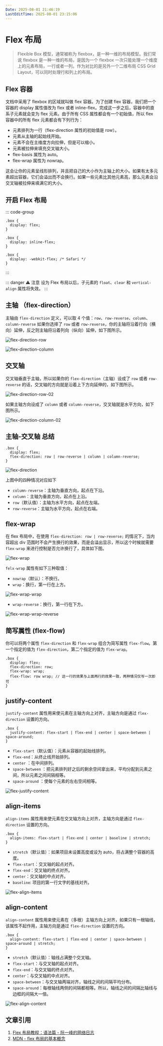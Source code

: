 ```yaml
---
Date: 2025-08-01 21:46:19
LastEditTime: 2025-08-01 23:15:06
---
```


# Flex 布局

> Flexible Box 模型，通常被称为 flexbox，是一种一维的布局模型。我们常说 flexbox 是一种一维的布局，是因为一个 flexbox 一次只能处理一个维度上的元素布局，一行或者一列。作为对比的是另外一个二维布局 CSS Grid Layout，可以同时处理行和列上的布局。

## Flex 容器

文档中采用了 flexbox 的区域就叫做 flex 容器。为了创建 flex 容器，我们把一个容器的 display 属性值改为 flex 或者 inline-flex。完成这一步之后，容器中的直系子元素就会变为 flex 元素。由于所有 CSS 属性都会有一个初始值，所以 flex 容器中的所有 flex 元素都会有下列行为：

- 元素排列为一行（flex-direction 属性的初始值是 row）。
- 元素从主轴的起始线开始。
- 元素不会在主维度方向拉伸，但是可以缩小。
- 元素被拉伸来填充交叉轴大小。
- flex-basis 属性为 auto。
- flex-wrap 属性为 nowrap。

这会让你的元素呈线形排列，并且把自己的大小作为主轴上的大小。如果有太多元素超出容器，它们会溢出而不会换行。如果一些元素比其他元素高，那么元素会沿交叉轴被拉伸来填满它的大小。

## 开启 Flex 布局

::: code-group

```css:no-line-numbers [容器]
.box {
  display: flex;
}
```

```css:no-line-numbers [行内元素]
.box {
  display: inline-flex;
}
```

```css:no-line-numbers [Webkit 内核]
.box {
  display: -webkit-flex; /* Safari */
}
```

:::

::: danger ⚠️ 注意
设为 Flex 布局以后，子元素的 `float`、`clear` 和 `vertical-align` 属性将失效。
:::

## 主轴 （flex-direction）

主轴由 `flex-direction` 定义，可以取 4 个值：`row`、`row-reverse`、`column`、`column-reverse` 如果你选择了 `row` 或者 `row-reverse`，你的主轴将沿着行向（横向）延伸，反之则主轴将沿着列向（纵向）延伸，如下图所示。

![flex-direction-row](./assets/flex-direction-row.webp)

![flex-direction-column](./assets/flex-direction-column.webp)

## 交叉轴

交叉轴垂直于主轴，所以如果你的 `flex-direction`（主轴）设成了 `row` 或者 `row-reverse` 的话，交叉轴的方向就是沿着上下方向延伸的，如下图所示。

![flex-direction-row-02](./assets/flex-direction-row-02.webp)

如果主轴方向设成了 `column` 或者 `column-reverse`，交叉轴就是水平方向，如下图所示。

![flex-direction-column-02](./assets/flex-direction-column-02.webp)

## 主轴-交叉轴 总结

```css:no-line-numbers
.box {
  display: flex;
  flex-direction: row | row-reverse | column | column-reverse;
}
```

![flex-direction](./assets/flex-direction.webp)

上图中的四种情况对应如下

- `column-reverse`：主轴为垂直方向，起点在下沿。
- `column`：主轴为垂直方向，起点在上沿。
- `row`（默认值）：主轴为水平方向，起点在左端。
- `row-reverse`：主轴为水平方向，起点在右端。

## flex-wrap

在 flex 布局中，在使用 `flex-direction: row | row-reverse;` 的情况下，当内容超出 div 范围时不会产生换行的效果，而是会溢出显示，所以这个时候就需要 `flex-wrap` 来进行控制是否允许换行了，具体如下图。

![flex-wrap](./assets/flex-wrap.webp)

`felx-wrap` 属性有如下三种取值：

- `nowrap`（默认）：不换行。
- `wrap`：换行，第一行在上方。

![flex-wrap-wrap](./assets/flex-wrap-wrap.webp)

- `wrap-reverse`：换行，第一行在下方。

![flex-wrap-wrap-reverse](./assets/flex-wrap-wrap-reverse.webp)

## 简写属性 (flex-flow)

你可以将两个属性 `flex-direction` 和 `flex-wrap` 组合为简写属性 `flex-flow`。第一个指定的值为 `flex-direction`，第二个指定的值为 `flex-wrap`。

```css:no-line-numbers {3-4,5}
.box {
  display: flex;
  flex-direction: row;
  flex-wrap: wrap;
  flex-flow: row wrap; // 这一行的效果与上面两行的效果一致，两种情况仅写一次即可
}
```

## justify-content

`justify-content` 属性用来使元素在主轴方向上对齐，主轴方向是通过 `flex-direction` 设置的方向。

```css:no-line-numbers
.box {
  justify-content: flex-start | flex-end | center | space-between | space-around;
}
```

- `flex-start`（默认值）：元素从容器的起始线排列。
- `flex-end`：从终止线开始排列。
- `center` ：在中间排列。
- `space-between` ：把元素排列好之后的剩余空间拿出来，平均分配到元素之间，所以元素之间间隔相等。
- `space-around` ：使每个元素的左右空间相等。

![flex-justify-content](./assets/flex-justify-content.webp)

## align-items

`align-items` 属性用来使元素在交叉轴方向上对齐，主轴方向是通过 `flex-direction` 设置的方向。

```css:no-line-numbers
.box {
  align-items: flex-start | flex-end | center | baseline | stretch;
}
```

- `stretch`（默认值）：如果项目未设置高度或设为 auto，将占满整个容器的高度。
- `flex-start`：交叉轴的起点对齐。
- `flex-end`：交叉轴的终点对齐。
- `center`：交叉轴的中点对齐。
- `baseline`: 项目的第一行文字的基线对齐。

![flex-align-items](./assets/flex-align-items.webp)

## align-content

`align-content` 属性用来使元素在（多根）主轴方向上对齐，如果只有一根轴线，该属性不起作用，主轴方向是通过 `flex-direction` 设置的方向。

```css:no-line-numbers
.box {
  align-content: flex-start | flex-end | center | space-between | space-around | stretch;
}
```

- `stretch`（默认值）：轴线占满整个交叉轴。
- `flex-start`：与交叉轴的起点对齐。
- `flex-end`：与交叉轴的终点对齐。
- `center`：与交叉轴的中点对齐。
- `space-between`：与交叉轴两端对齐，轴线之间的间隔平均分布。
- `space-around`：每根轴线两侧的间隔都相等。所以，轴线之间的间隔比轴线与边框的间隔大一倍。

![flex-align-content](./assets/flex-align-content.webp)

## 文章引用

1. [Flex 布局教程：语法篇 - 阮一峰的网络日志](https://www.ruanyifeng.com/blog/2015/07/flex-grammar.html)
2. [MDN - flex 布局的基本概念](https://developer.mozilla.org/zh-CN/docs/Web/CSS/CSS_flexible_box_layout/Basic_concepts_of_flexbox)
